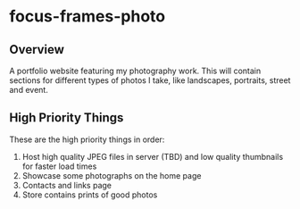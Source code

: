 # focus-frames-photo

## Overview

A portfolio website featuring my photography work. This will contain sections for different types of photos I take, like landscapes, portraits, street and event.

## High Priority Things

These are the high priority things in order:

1. Host high quality JPEG files in server (TBD) and low quality thumbnails for faster load times
1. Showcase some photographs on the home page
1. Contacts and links page
1. Store contains prints of good photos

